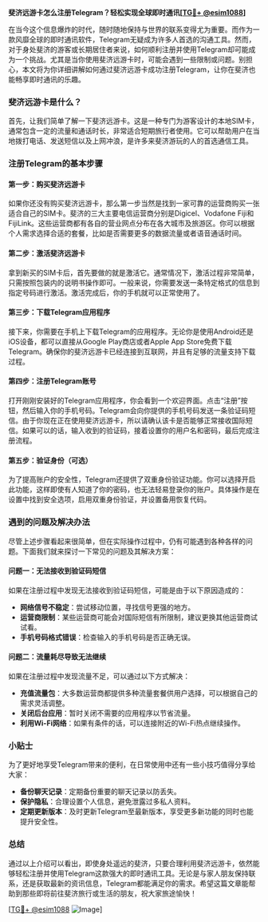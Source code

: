 **斐济远游卡怎么注册Telegram？轻松实现全球即时通讯[[TG💪+ @esim1088](https://t.me/s/esim1088)]**

在当今这个信息爆炸的时代，随时随地保持与世界的联系变得尤为重要。而作为一款风靡全球的即时通讯软件，Telegram无疑成为许多人首选的沟通工具。然而，对于身处斐济的游客或长期居住者来说，如何顺利注册并使用Telegram却可能成为一个挑战。尤其是当你使用斐济远游卡时，可能会遇到一些限制或问题。别担心，本文将为你详细讲解如何通过斐济远游卡成功注册Telegram，让你在斐济也能畅享即时通讯的乐趣。

### 斐济远游卡是什么？

首先，让我们简单了解一下斐济远游卡。这是一种专门为游客设计的本地SIM卡，通常包含一定的流量和通话时长，非常适合短期旅行者使用。它可以帮助用户在当地拨打电话、发送短信以及上网冲浪，是许多来斐济游玩的人的首选通信工具。

### 注册Telegram的基本步骤

#### 第一步：购买斐济远游卡

如果你还没有购买斐济远游卡，那么第一步当然是找到一家可靠的运营商购买一张适合自己的SIM卡。斐济的三大主要电信运营商分别是Digicel、Vodafone Fiji和FijiLink。这些运营商都有各自的营业网点分布在各大城市及旅游区。你可以根据个人需求选择合适的套餐，比如是否需要更多的数据流量或者语音通话时间。

#### 第二步：激活斐济远游卡

拿到新买的SIM卡后，首先要做的就是激活它。通常情况下，激活过程非常简单，只需按照包装内的说明书操作即可。一般来说，你需要发送一条特定格式的信息到指定号码进行激活。激活完成后，你的手机就可以正常使用了。

#### 第三步：下载Telegram应用程序

接下来，你需要在手机上下载Telegram的应用程序。无论你是使用Android还是iOS设备，都可以直接从Google Play商店或者Apple App Store免费下载Telegram。确保你的斐济远游卡已经连接到互联网，并且有足够的流量支持下载过程。

#### 第四步：注册Telegram账号

打开刚刚安装好的Telegram应用程序，你会看到一个欢迎界面。点击“注册”按钮，然后输入你的手机号码。Telegram会向你提供的手机号码发送一条验证码短信。由于你现在正在使用斐济远游卡，所以请确认该卡是否能够正常接收国际短信。如果可以的话，输入收到的验证码，接着设置你的用户名和密码，最后完成注册流程。

#### 第五步：验证身份（可选）

为了提高账户的安全性，Telegram还提供了双重身份验证功能。你可以选择开启此功能，这样即使有人知道了你的密码，也无法轻易登录你的账户。具体操作是在设置中找到安全选项，启用双重身份验证，并设置备用恢复代码。

### 遇到的问题及解决办法

尽管上述步骤看起来很简单，但在实际操作过程中，仍有可能遇到各种各样的问题。下面我们就来探讨一下常见的问题及其解决方案：

#### 问题一：无法接收到验证码短信

如果在注册过程中发现无法接收到验证码短信，可能是由于以下原因造成的：
- **网络信号不稳定**：尝试移动位置，寻找信号更强的地方。
- **运营商限制**：某些运营商可能会对国际短信有所限制，建议更换其他运营商试试看。
- **手机号码格式错误**：检查输入的手机号码是否正确无误。

#### 问题二：流量耗尽导致无法继续

如果在注册过程中发现流量不足，可以通过以下方式解决：
- **充值流量包**：大多数运营商都提供多种流量套餐供用户选择，可以根据自己的需求灵活调整。
- **关闭后台应用**：暂时关闭不需要的应用程序以节省流量。
- **利用Wi-Fi网络**：如果有条件的话，可以连接附近的Wi-Fi热点继续操作。

### 小贴士

为了更好地享受Telegram带来的便利，在日常使用中还有一些小技巧值得分享给大家：
- **备份聊天记录**：定期备份重要的聊天记录以防丢失。
- **保护隐私**：合理设置个人信息，避免泄露过多私人资料。
- **定期更新版本**：及时更新Telegram至最新版本，享受更多新功能的同时也能提升安全性。

### 总结

通过以上介绍可以看出，即使身处遥远的斐济，只要合理利用斐济远游卡，依然能够轻松注册并使用Telegram这款强大的即时通讯工具。无论是与家人朋友保持联系，还是获取最新的资讯信息，Telegram都能满足你的需求。希望这篇文章能帮助到那些即将前往斐济旅行或生活的朋友，祝大家旅途愉快！

[[TG💪+ @esim1088](https://t.me/s/esim1088) ![Image](https://i.postimg.cc/4NQfJmqS/Snipaste-2025-05-13-00-14-12.png)]